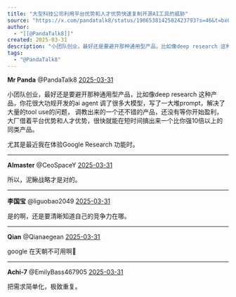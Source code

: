 ```yaml
---
title: "大型科技公司利用平台优势和人才优势快速复制开源AI工具的威胁"
source: "https://x.com/pandatalk8/status/1906538142582423793?s=46&t=bx0WG1AGHlEB9ipAHDEpnw"
author:
  - "[[@PandaTalk8]]"
created: 2025-03-31
description: "小团队创业，最好还是要避开那种通用型产品，比如像deep research 这种产品，你花很大功规开发的ai agent 调了很多大模型，写了一大堆prompt，解决了大量的tool use的问题， 调教出来的一个还不错的产品，还没有等你开始盈利，大厂借着平台优势和人才优势，很快"
tags:
  - "@PandaTalk8"
---
```

**Mr Panda** @PandaTalk8 [2025-03-31](https://x.com/PandaTalk8/status/1906538142582423793)

小团队创业，最好还是要避开那种通用型产品，比如像deep research 这种产品，你花很大功规开发的ai agent 调了很多大模型，写了一大堆prompt，解决了大量的tool use的问题， 调教出来的一个还不错的产品，还没有等你开始盈利，大厂借着平台优势和人才优势，很快就能在短时间搞出来一个比你强10倍以上的同类产品。

尤其是最近我在体验Google Research 功能时。

---

**AImaster** @CeoSpaceY [2025-03-31](https://x.com/CeoSpaceY/status/1906549884909658441)

所以，泥鳅战略才是对的。

---

**李国宝** @liguobao2049 [2025-03-31](https://x.com/liguobao2049/status/1906543607370448933)

是的啊，还是要清晰知道自己的竞争力在哪。

---

**Qian** @Qianaegean [2025-03-31](https://x.com/Qianaegean/status/1906553104755249258)

google 在天朝不可用啊🤔

---

**Achi-7** @EmilyBass467905 [2025-03-31](https://x.com/EmilyBass467905/status/1906558123722297627)

把需求简单化，极致重复。